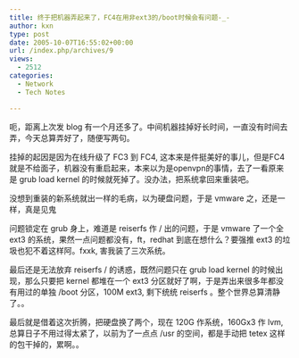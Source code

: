 ```yaml
---
title: 终于把机器弄起来了，FC4在用非ext3的/boot时候会有问题-_-
author: kxn
type: post
date: 2005-10-07T16:55:02+00:00
url: /index.php/archives/9
views:
  - 2512
categories:
  - Network
  - Tech Notes

---
```

呃，距离上次发 blog 有一个月还多了。中间机器挂掉好长时间，一直没有时间去弄，今天总算弄好了，随便写两句。

挂掉的起因是因为在线升级了 FC3 到 FC4, 这本来是件挺美好的事儿，但是FC4就是不给面子，机器没有重启起来，本来以为是openvpn的事情，去了一看原来是 grub load kernel 的时候就死掉了。没办法，把系统拿回来重装吧。

没想到重装的新系统就出一样的毛病，以为硬盘问题，于是 vmware 之，还是一样，真是见鬼

问题锁定在 grub 身上，难道是 reiserfs 作 / 出的问题，于是 vmware 了一个全 ext3 的系统，果然一点问题都没有，ft，redhat 到底在想什么？要强推 ext3 的垃圾也犯不着这样阿。fxxk, 害我装了三次系统。

最后还是无法放弃 reiserfs / 的诱惑，既然问题只在 grub load kernel 的时候出现，那么只要把 kernel 都堆在一个 ext3 分区就好了啊，于是弄出来很多年都没有用过的单独 /boot 分区，100M ext3, 剩下统统 reiserfs 。整个世界总算清静了。。

最后就是借着这次折腾，把硬盘换了两个，现在 120G 作系统，160Gx3 作 lvm, 总算日子不用过得太紧了，以前为了一点点 /usr 的空间，都是手动把 tetex 这样的包干掉的，累啊。。